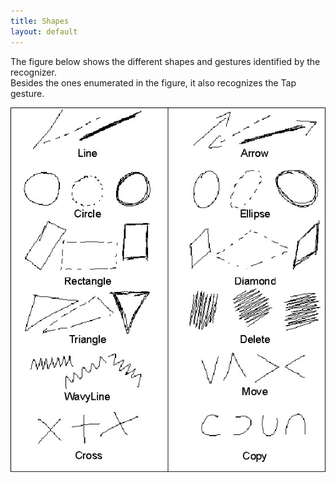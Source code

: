 ```yaml
---
title: Shapes
layout: default
---
```

The figure below shows the different shapes and gestures identified by the recognizer.  
Besides the ones enumerated in the figure, it also recognizes the Tap gesture.

![Blocos](/images/allgestures.jpg)